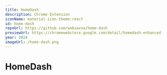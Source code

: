 ```yaml
---
title: HomeDash
description: Chrome Extension
iconName: material-icon-theme:react
id: home-dash
repoUrl: https://github.com/websavva/home-dash
previewUrl: https://chromewebstore.google.com/detail/homedash-enhanced-new-tab/ndnbhanjlibkgnalfbojjmjlpnnedojf
year: 2024
imageUrl: /home-dash.png
---
```


# HomeDash